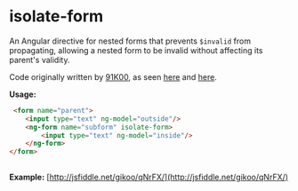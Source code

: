 # isolate-form

An Angular directive for nested forms that prevents `$invalid` from propagating, allowing a nested form to be invalid without affecting its parent's validity.
 
Code originally written by [91K00](https://github.com/91K00), as seen [here](http://stackoverflow.com/questions/19333544/skip-nested-forms-validation-with-angularjs/24936234#24936234) and [here](https://github.com/angular/angular.js/issues/5858#issuecomment-50026221).
 
 **Usage:**

~~~html
 <form name="parent">
    <input type="text" ng-model="outside"/>
    <ng-form name="subform" isolate-form>
        <input type="text" ng-model="inside"/>
    </ng-form>
</form>
 
~~~

**Example:** [http://jsfiddle.net/gikoo/qNrFX/](http://jsfiddle.net/gikoo/qNrFX/)
